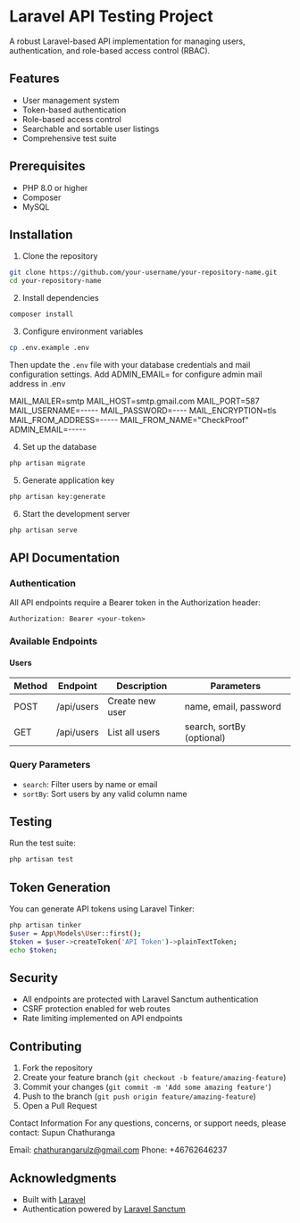 # Laravel API Testing Project

A robust Laravel-based API implementation for managing users, authentication, and role-based access control (RBAC).

## Features

- User management system
- Token-based authentication
- Role-based access control
- Searchable and sortable user listings
- Comprehensive test suite

## Prerequisites

- PHP 8.0 or higher
- Composer
- MySQL

## Installation

1. Clone the repository
```bash
git clone https://github.com/your-username/your-repository-name.git
cd your-repository-name
```

2. Install dependencies
```bash
composer install
```

3. Configure environment variables
```bash
cp .env.example .env
```
Then update the `.env` file with your database credentials and mail configuration settings.
Add ADMIN_EMAIL= for configure admin mail address in .env

MAIL_MAILER=smtp
MAIL_HOST=smtp.gmail.com
MAIL_PORT=587
MAIL_USERNAME=-----
MAIL_PASSWORD=----
MAIL_ENCRYPTION=tls
MAIL_FROM_ADDRESS=-----
MAIL_FROM_NAME="CheckProof"
ADMIN_EMAIL=-----

4. Set up the database
```bash
php artisan migrate
```

5. Generate application key
```bash
php artisan key:generate
```

6. Start the development server
```bash
php artisan serve
```

## API Documentation

### Authentication
All API endpoints require a Bearer token in the Authorization header:
```
Authorization: Bearer <your-token>
```

### Available Endpoints

#### Users

| Method | Endpoint      | Description        | Parameters                    |
|--------|--------------|--------------------|-----------------------------|
| POST   | /api/users   | Create new user    | name, email, password      |
| GET    | /api/users   | List all users     | search, sortBy (optional)  |

### Query Parameters

- `search`: Filter users by name or email
- `sortBy`: Sort users by any valid column name

## Testing

Run the test suite:
```bash
php artisan test
```

## Token Generation

You can generate API tokens using Laravel Tinker:

```bash
php artisan tinker
$user = App\Models\User::first();
$token = $user->createToken('API Token')->plainTextToken;
echo $token;
```

## Security

- All endpoints are protected with Laravel Sanctum authentication
- CSRF protection enabled for web routes
- Rate limiting implemented on API endpoints

## Contributing

1. Fork the repository
2. Create your feature branch (`git checkout -b feature/amazing-feature`)
3. Commit your changes (`git commit -m 'Add some amazing feature'`)
4. Push to the branch (`git push origin feature/amazing-feature`)
5. Open a Pull Request

Contact Information
For any questions, concerns, or support needs, please contact:
Supun Chathuranga

Email: chathurangarulz@gmail.com
Phone: +46762646237

## Acknowledgments

- Built with [Laravel](https://laravel.com/)
- Authentication powered by [Laravel Sanctum](https://laravel.com/docs/sanctum)
